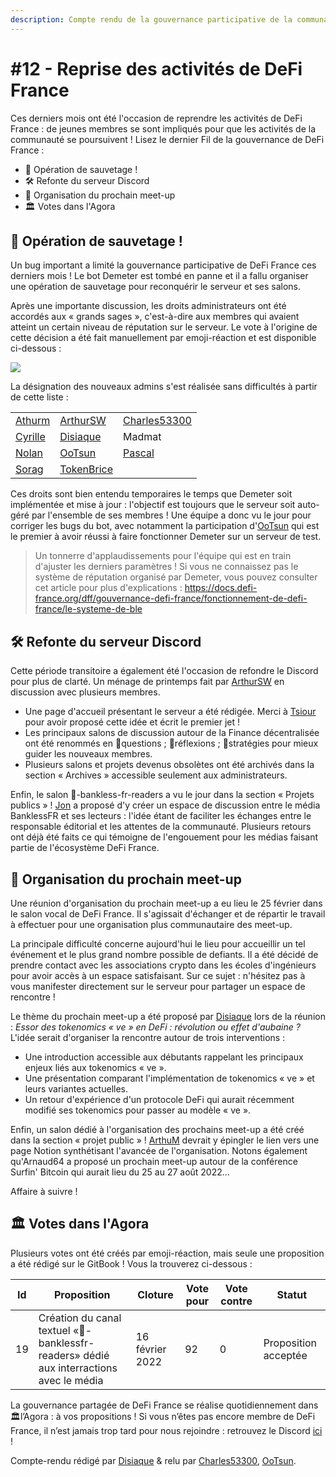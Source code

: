 ```yaml
---
description: Compte rendu de la gouvernance participative de la communauté DeFi France
---
```


# #12 - Reprise des activités de DeFi France

Ces derniers mois ont été l'occasion de reprendre les activités de DeFi France : de jeunes membres se sont impliqués pour que les activités de la communauté se poursuivent ! Lisez le dernier Fil de la gouvernance de DeFi France :

* 📢 Opération de sauvetage !
* 🛠️ Refonte du serveur Discord
* 💬 Organisation du prochain meet-up
* 🏛️ Votes dans l'Agora

## 📢 Opération de sauvetage !

Un bug important a limité la gouvernance participative de DeFi France ces derniers mois ! Le bot Demeter est tombé en panne et il a fallu organiser une opération de sauvetage pour reconquérir le serveur et ses salons.

Après une importante discussion, les droits administrateurs ont été accordés aux « grands sages », c'est-à-dire aux membres qui avaient atteint un certain niveau de réputation sur le serveur. Le vote à l'origine de cette décision a été fait manuellement par emoji-réaction et est disponible ci-dessous :

![](https://i.imgur.com/v9uWaxw.png)

La désignation des nouveaux admins s'est réalisée sans difficultés à partir de cette liste :

|                                                |                                               |                                            |
| ---------------------------------------------- | --------------------------------------------- | ------------------------------------------ |
| [Athurm](https://twitter.com/ArthurMicoulet)   | [ArthurSW](https://twitter.com/Arthurws14)    | [Charles53300](https://twitter.com/C53300) |
| [Cyrille](https://twitter.com/cyrille\_briere) | [Disiaque](https://twitter.com/disiaque\_eth) | Madmat                                     |
| [Nolan](https://twitter.com/NolanVanmoortel)   | [OoTsun](https://twitter.com/Oo\_Tsun)        | [Pascal](https://twitter.com/pscltllrd)    |
| [Sorag](https://twitter.com/Sorag\_\_)         | [TokenBrice](https://twitter.com/TokenBrice)  |                                            |

Ces droits sont bien entendu temporaires le temps que Demeter soit implémentée et mise à jour : l'objectif est toujours que le serveur soit auto-géré par l'ensemble de ses membres ! Une équipe a donc vu le jour pour corriger les bugs du bot, avec notamment la participation d'[OoTsun](https://twitter.com/Oo\_Tsun) qui est le premier à avoir réussi à faire fonctionner Demeter sur un serveur de test.

> Un tonnerre d'applaudissements pour l'équipe qui est en train d'ajuster les derniers paramètres ! Si vous ne connaissez pas le système de réputation organisé par Demeter, vous pouvez consulter cet article pour plus d'explications : https://docs.defi-france.org/dff/gouvernance-defi-france/fonctionnement-de-defi-france/le-systeme-de-ble

## 🛠️ Refonte du serveur Discord

Cette période transitoire a également été l'occasion de refondre le Discord pour plus de clarté. Un ménage de printemps fait par [ArthurSW](https://twitter.com/Arthurws14) en discussion avec plusieurs membres.

* Une page d'accueil présentant le serveur a été rédigée. Merci à [Tsiour](https://twitter.com/tsiour\_p) pour avoir proposé cette idée et écrit le premier jet !
* Les principaux salons de discussion autour de la Finance décentralisée ont été renommés en 🐣questions ; 🐥réflexions ; 🐔stratégies pour mieux guider les nouveaux membres.
* Plusieurs salons et projets devenus obsolètes ont été archivés dans la section « Archives » accessible seulement aux administrateurs.

Enfin, le salon 🧾-bankless-fr-readers a vu le jour dans la section « Projets publics » ! [Jon](https://twitter.com/OtherBright) a proposé d'y créer un espace de discussion entre le média BanklessFR et ses lecteurs : l'idée étant de faciliter les échanges entre le responsable éditorial et les attentes de la communauté. Plusieurs retours ont déjà été faits ce qui témoigne de l'engouement pour les médias faisant partie de l'écosystème DeFi France.

## 💬 Organisation du prochain meet-up

Une réunion d'organisation du prochain meet-up a eu lieu le 25 février dans le salon vocal de DeFi France. Il s'agissait d'échanger et de répartir le travail à effectuer pour une organisation plus communautaire des meet-up.

La principale difficulté concerne aujourd'hui le lieu pour accueillir un tel événement et le plus grand nombre possible de defiants. Il a été décidé de prendre contact avec les associations crypto dans les écoles d'ingénieurs pour avoir accès à un espace satisfaisant. Sur ce sujet : n'hésitez pas à vous manifester directement sur le serveur pour partager un espace de rencontre !

Le thème du prochain meet-up a été proposé par [Disiaque](https://twitter.com/disiaque\_eth) lors de la réunion : _Essor des tokenomics « ve » en DeFi : révolution ou effet d'aubaine ?_ L'idée serait d'organiser la rencontre autour de trois interventions :

* Une introduction accessible aux débutants rappelant les principaux enjeux liés aux tokenomics « ve ».
* Une présentation comparant l'implémentation de tokenomics « ve » et leurs variantes actuelles.
* Un retour d'expérience d'un protocole DeFi qui aurait récemment modifié ses tokenomics pour passer au modèle « ve ».

Enfin, un salon dédié à l'organisation des prochains meet-up a été créé dans la section « projet public » ! [ArthuM](https://twitter.com/ArthurMicoulet) devrait y épingler le lien vers une page Notion synthétisant l'avancée de l'organisation. Notons également qu'Arnaud64 a proposé un prochain meet-up autour de la conférence Surfin' Bitcoin qui aurait lieu du 25 au 27 août 2022…

Affaire à suivre !

## 🏛️ Votes dans l'Agora

Plusieurs votes ont été créés par emoji-réaction, mais seule une proposition a été rédigé sur le GitBook ! Vous la trouverez ci-dessous :

| Id | Proposition                                                                             | Cloture         | Vote pour | Vote contre | Statut               |
| -- | --------------------------------------------------------------------------------------- | --------------- | --------- | ----------- | -------------------- |
| 19 | Création du canal textuel «💬-banklessfr-readers» dédié aux interractions avec le média | 16 février 2022 | 92        | 0           | Proposition acceptée |

La gouvernance partagée de DeFi France se réalise quotidiennement dans 🏛️l’Agora : à vos propositions ! Si vous n’êtes pas encore membre de DeFi France, il n’est jamais trop tard pour nous rejoindre : retrouvez le Discord [ici](https://discord.gg/fkTz4UtRjK) !

Compte-rendu rédigé par [Disiaque](https://twitter.com/disiaque\_eth) & relu par [Charles53300](https://twitter.com/C53300), [OoTsun](https://twitter.com/Oo\_Tsun).
